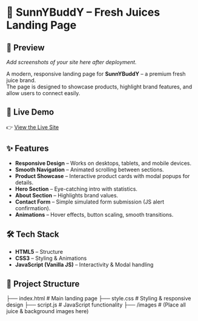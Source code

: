 # 🍹 SunnYBuddY – Fresh Juices Landing Page
## 📸 Preview
_Add screenshots of your site here after deployment._

A modern, responsive landing page for **SunnYBuddY** – a premium fresh juice brand.  
The page is designed to showcase products, highlight brand features, and allow users to connect easily.

## 🚀 Live Demo
👉 [View the Live Site]()


## ✨ Features
- **Responsive Design** – Works on desktops, tablets, and mobile devices.
- **Smooth Navigation** – Animated scrolling between sections.
- **Product Showcase** – Interactive product cards with modal popups for details.
- **Hero Section** – Eye-catching intro with statistics.
- **About Section** – Highlights brand values.
- **Contact Form** – Simple simulated form submission (JS alert confirmation).
- **Animations** – Hover effects, button scaling, smooth transitions.

## 🛠️ Tech Stack
- **HTML5** – Structure  
- **CSS3** – Styling & Animations  
- **JavaScript (Vanilla JS)** – Interactivity & Modal handling  

## 📂 Project Structure
├── index.html # Main landing page
├── style.css # Styling & responsive design
├── script.js # JavaScript functionality
├── /images # (Place all juice & background images here)


